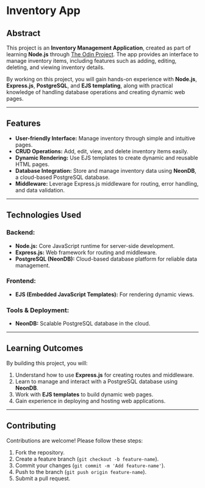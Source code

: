 # **Inventory App**

## **Abstract**

This project is an **Inventory Management Application**, created as part of learning **Node.js** through [The Odin Project](https://www.theodinproject.com/paths/full-stack-javascript/courses/nodejs). The app provides an interface to manage inventory items, including features such as adding, editing, deleting, and viewing inventory details.

By working on this project, you will gain hands-on experience with **Node.js**, **Express.js**, **PostgreSQL**, and **EJS templating**, along with practical knowledge of handling database operations and creating dynamic web pages.

---

## **Features**
- **User-friendly Interface:** Manage inventory through simple and intuitive pages.
- **CRUD Operations:** Add, edit, view, and delete inventory items easily.
- **Dynamic Rendering:** Use EJS templates to create dynamic and reusable HTML pages.
- **Database Integration:** Store and manage inventory data using **NeonDB**, a cloud-based PostgreSQL database.
- **Middleware:** Leverage Express.js middleware for routing, error handling, and data validation.
  
---

## **Technologies Used**

### **Backend:**
- **Node.js:** Core JavaScript runtime for server-side development.
- **Express.js:** Web framework for routing and middleware.
- **PostgreSQL (NeonDB):** Cloud-based database platform for reliable data management.

### **Frontend:**
- **EJS (Embedded JavaScript Templates):** For rendering dynamic views.

### **Tools & Deployment:**
- **NeonDB:** Scalable PostgreSQL database in the cloud.

---

## **Learning Outcomes**
By building this project, you will:
1. Understand how to use **Express.js** for creating routes and middleware.
2. Learn to manage and interact with a PostgreSQL database using **NeonDB**.
3. Work with **EJS templates** to build dynamic web pages.
4. Gain experience in deploying and hosting web applications.

---

## **Contributing**
Contributions are welcome! Please follow these steps:
1. Fork the repository.
2. Create a feature branch (`git checkout -b feature-name`).
3. Commit your changes (`git commit -m 'Add feature-name'`).
4. Push to the branch (`git push origin feature-name`).
5. Submit a pull request.
